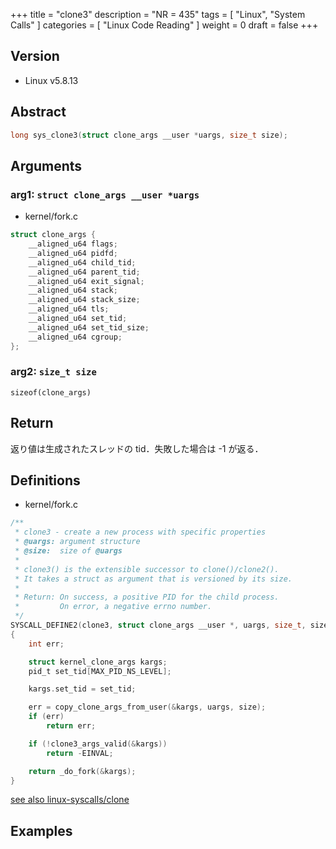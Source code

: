 +++
title = "clone3"
description = "NR = 435"
tags = [
  "Linux", "System Calls"
]
categories = [
  "Linux Code Reading"
]
weight = 0
draft = false
+++

## Version

- Linux v5.8.13

## Abstract

```c
long sys_clone3(struct clone_args __user *uargs, size_t size);
```

## Arguments

### arg1: `struct clone_args __user *uargs`

- kernel/fork.c

```c
struct clone_args {
	__aligned_u64 flags;
	__aligned_u64 pidfd;
	__aligned_u64 child_tid;
	__aligned_u64 parent_tid;
	__aligned_u64 exit_signal;
	__aligned_u64 stack;
	__aligned_u64 stack_size;
	__aligned_u64 tls;
	__aligned_u64 set_tid;
	__aligned_u64 set_tid_size;
	__aligned_u64 cgroup;
};
```

### arg2: `size_t size`

`sizeof(clone_args)`

## Return

返り値は生成されたスレッドの tid．失敗した場合は -1 が返る．

## Definitions

- kernel/fork.c

```c
/**
 * clone3 - create a new process with specific properties
 * @uargs: argument structure
 * @size:  size of @uargs
 *
 * clone3() is the extensible successor to clone()/clone2().
 * It takes a struct as argument that is versioned by its size.
 *
 * Return: On success, a positive PID for the child process.
 *         On error, a negative errno number.
 */
SYSCALL_DEFINE2(clone3, struct clone_args __user *, uargs, size_t, size)
{
	int err;

	struct kernel_clone_args kargs;
	pid_t set_tid[MAX_PID_NS_LEVEL];

	kargs.set_tid = set_tid;

	err = copy_clone_args_from_user(&kargs, uargs, size);
	if (err)
		return err;

	if (!clone3_args_valid(&kargs))
		return -EINVAL;

	return _do_fork(&kargs);
}
```

[see also linux-syscalls/clone](../clone/)

## Examples
